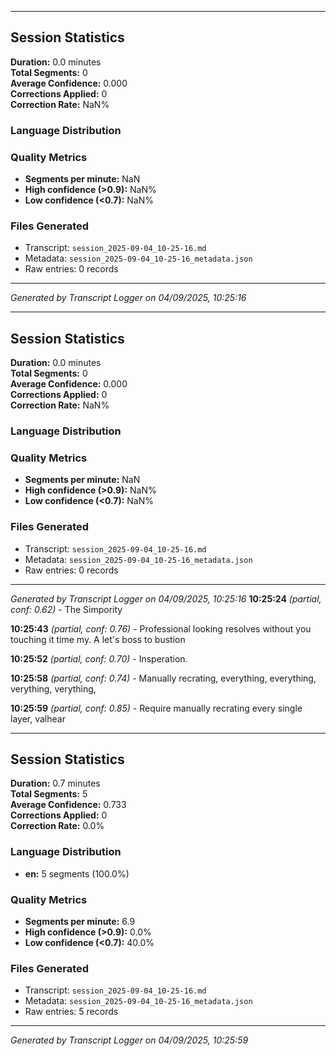 

---

## Session Statistics

**Duration:** 0.0 minutes  
**Total Segments:** 0  
**Average Confidence:** 0.000  
**Corrections Applied:** 0  
**Correction Rate:** NaN%

### Language Distribution


### Quality Metrics
- **Segments per minute:** NaN
- **High confidence (>0.9):** NaN%
- **Low confidence (<0.7):** NaN%

### Files Generated
- Transcript: `session_2025-09-04_10-25-16.md`
- Metadata: `session_2025-09-04_10-25-16_metadata.json`
- Raw entries: 0 records

---
*Generated by Transcript Logger on 04/09/2025, 10:25:16*


---

## Session Statistics

**Duration:** 0.0 minutes  
**Total Segments:** 0  
**Average Confidence:** 0.000  
**Corrections Applied:** 0  
**Correction Rate:** NaN%

### Language Distribution


### Quality Metrics
- **Segments per minute:** NaN
- **High confidence (>0.9):** NaN%
- **Low confidence (<0.7):** NaN%

### Files Generated
- Transcript: `session_2025-09-04_10-25-16.md`
- Metadata: `session_2025-09-04_10-25-16_metadata.json`
- Raw entries: 0 records

---
*Generated by Transcript Logger on 04/09/2025, 10:25:16*
**10:25:24** *(partial, conf: 0.62)* - The Simpority

**10:25:43** *(partial, conf: 0.76)* - Professional looking resolves without you touching it time my. А let's boss to bustion

**10:25:52** *(partial, conf: 0.70)* - Insperation.

**10:25:58** *(partial, conf: 0.74)* - Manually recrating, everything, everything, verything, verything,

**10:25:59** *(partial, conf: 0.85)* - Require manually recrating every single layer, valhear



---

## Session Statistics

**Duration:** 0.7 minutes  
**Total Segments:** 5  
**Average Confidence:** 0.733  
**Corrections Applied:** 0  
**Correction Rate:** 0.0%

### Language Distribution
- **en:** 5 segments (100.0%)

### Quality Metrics
- **Segments per minute:** 6.9
- **High confidence (>0.9):** 0.0%
- **Low confidence (<0.7):** 40.0%

### Files Generated
- Transcript: `session_2025-09-04_10-25-16.md`
- Metadata: `session_2025-09-04_10-25-16_metadata.json`
- Raw entries: 5 records

---
*Generated by Transcript Logger on 04/09/2025, 10:25:59*
